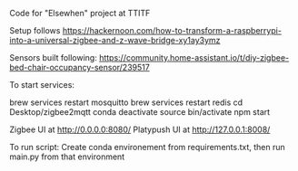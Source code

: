 Code for "Elsewhen" project at TTITF

Setup follows https://hackernoon.com/how-to-transform-a-raspberrypi-into-a-universal-zigbee-and-z-wave-bridge-xy1ay3ymz

Sensors built following: https://community.home-assistant.io/t/diy-zigbee-bed-chair-occupancy-sensor/239517

To start services:

brew services restart mosquitto 
brew services restart redis
cd Desktop/zigbee2mqtt
conda deactivate
source bin/activate 
npm start

Zigbee UI at http://0.0.0.0:8080/
Platypush UI at http://127.0.0.1:8008/

To run script:
Create conda environement from requirements.txt, then run main.py from that environment